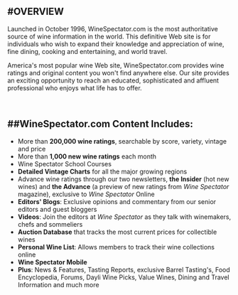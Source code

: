 
#OVERVIEW
---

Launched in October 1996, WineSpectator.com is the most authoritative source of wine information in the world. This definitive Web site is 
for individuals who wish to expand their knowledge and appreciation of wine, fine dining, cooking and entertaining, and world travel.

America's most popular wine Web site, WineSpectator.com provides wine ratings and original content you won't find anywhere else. Our site provides an exciting opportunity to reach an educated, sophisticated and affluent professional who enjoys what life has to offer.

<br />

<!-- **Online Subscribers have access to:** -->
##WineSpectator.com Content Includes:
---
- More than <span>**200,000 wine ratings**</span>, searchable by score, variety, vintage and price
- More than <span>**1,000 new wine ratings**</span> each month
- Wine Spectator School Courses
- <span>**Detailed Vintage Charts**</span> for all the major growing regions
- Advance wine ratings through our two newsletters, <span>**the Insider**</span> (hot new wines) and 
<span>**the Advance**</span> (a preview of new ratings from *Wine Spectator* magazine), exclusive to 
*Wine Spectator* Online 
- <span>**Editors' Blogs**</span>: Exclusive opinions and commentary from our senior editors and guest bloggers
- <span>**Videos**</span>: Join the editors at *Wine Spectator* as they talk with winemakers, chefs and sommeliers
- <span>**Auction Database**</span> that tracks the most current prices for collectible wines
- <span>**Personal Wine List**</span>: Allows members to track their wine collections online
- <span>**Wine Spectator Mobile**</span>
- <span>**Plus**</span>: News &amp; Features, Tasting Reports, exclusive Barrel Tasting's, Food Encyclopedia, Forums, Dayli Wine Picks, Value Wines, Dining and Travel Information and much more
